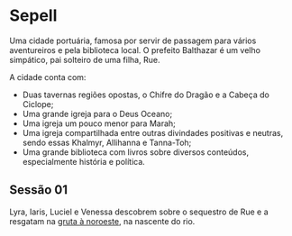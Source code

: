 # Sepell

Uma cidade portuária, famosa por servir de passagem para vários aventureiros e pela biblioteca local. O prefeito Balthazar é um velho simpático, pai solteiro de uma filha, Rue.

A cidade conta com:

* Duas tavernas regiões opostas, o Chifre do Dragão e a Cabeça do Ciclope;
* Uma grande igreja para o Deus Oceano;
* Uma igreja um pouco menor para Marah;
* Uma igreja compartilhada entre outras divindades positivas e neutras, sendo essas Khalmyr, Allihanna e Tanna-Toh;
* Uma grande biblioteca com livros sobre diversos conteúdos, especialmente história e política.

## Sessão 01
Lyra, Iaris, Luciel e Venessa descobrem sobre o sequestro de Rue e a resgatam na [gruta à noroeste](../Outros/Gruta_de_Sequestradores.md), na nascente do rio.
